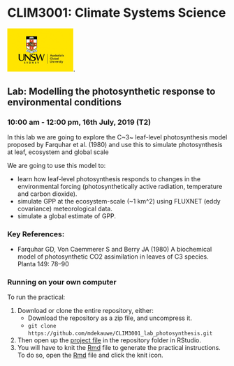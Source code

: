 # CLIM3001: Climate Systems Science

<img src="data/logo.jpeg" width="30%">.

## Lab: Modelling the photosynthetic response to environmental conditions

### 10:00 am - 12:00 pm, 16th July, 2019 (T2)

In this lab we are going to explore the C~3~ leaf-level photosynthesis model proposed by Farquhar et al. (1980) and use this to simulate photosynthesis at leaf, ecosystem and global scale

We are going to use this model to:

* learn how leaf-level photosynthesis responds to changes in the environmental forcing (photosynthetically active radiation, temperature and carbon dioxide).
* simulate GPP at the ecosystem-scale (~1 km^2) using FLUXNET (eddy covariance) meteorological data.
* simulate a global estimate of GPP.

### Key References:

* Farquhar GD, Von Caemmerer S and Berry JA (1980) A
biochemical model of photosynthetic CO2 assimilation in leaves of C3 species. Planta 149: 78–90

### Running on your own computer

To run the practical:

1. Download or clone the entire repository, either:
    - Download the repository as a zip file, and uncompress it.
    - `git clone https://github.com/mdekauwe/CLIM3001_lab_photosynthesis.git`
2. Then open up the [project file](CLIM3001_lab.Rproj) in the repository folder in RStudio.
3. You will have to knit the [Rmd](CLIM3001_lab.Rmd) file to generate the practical instructions. To do so, open the [Rmd](CLIM3001_lab.Rmd) file and click the knit icon.


